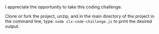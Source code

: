 
I appreciate the opportunity to take this coding challenge.

Clone or fork the project, unzip, and in the main directory of the project in the command line, type: `node clx-code-challenge.js` to print the desired output.

